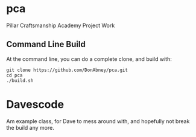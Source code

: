 pca
===

Pillar Craftsmanship Academy Project Work


Command Line Build
------------------
At the command line, you can do a complete clone, and build with:

	git clone https://github.com/DonAbney/pca.git
	cd pca
	./build.sh

Davescode
==========

Am example class, for Dave to mess around with, and hopefully not break the build
any more.

 
